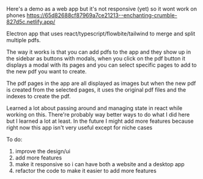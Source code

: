 
Here's a demo as a web app but it's not responsive (yet) so it wont work on phones
https://65d82688cf87969a7ce21213--enchanting-crumble-827d5c.netlify.app/

Electron app that uses react/typescript/flowbite/tailwind to merge and split multiple pdfs.

The way it works is that you can add pdfs to the app and they show up in the sidebar as buttons with modals, when you click on the pdf button it displays a modal with its pages and you can select specific pages to add to the new pdf you want to create.

The pdf pages in the app are all displayed as images but when the new pdf is created from the selected pages, it uses the original pdf files and the indexes to create the pdf. 


Learned a lot about passing around and managing state in react while working on this. There're probably way better ways to do what I did here but I learned a lot at least. In the future I might add more features because right now this app isn't very useful except for niche cases

To do:
1. improve the design/ui
2. add more features
3. make it responsive so i can have both a website and a desktop app
4. refactor the code to make it easier to add more features 
